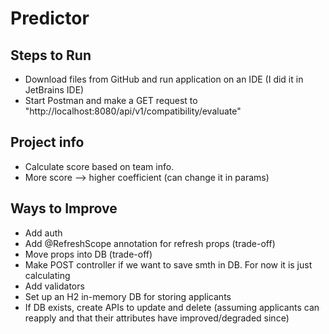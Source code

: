 # Predictor

## Steps to Run

- Download files from GitHub and run application on an IDE (I did it in JetBrains IDE)
- Start Postman and make a GET request to "http://localhost:8080/api/v1/compatibility/evaluate"

## Project info

- Calculate score based on team info.
- More score --> higher coefficient (can change it in params)

## Ways to Improve

- Add auth
- Add @RefreshScope annotation for refresh props (trade-off)
- Move props into DB (trade-off)
- Make POST controller if we want to save smth in DB. For now it is just calculating
- Add validators
- Set up an H2 in-memory DB for storing applicants
- If DB exists, create APIs to update and delete (assuming applicants can reapply and that their attributes have
  improved/degraded since)
